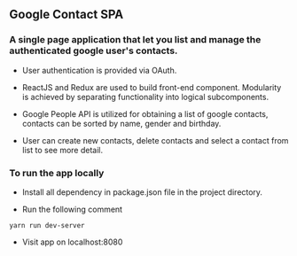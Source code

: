 ## Google Contact SPA

### A single page application that let you list and manage the authenticated google user's contacts. 

- User authentication is provided via OAuth.

- ReactJS and Redux are used to build front-end component. Modularity is achieved by separating functionality into logical subcomponents.

- Google People API is utilized for obtaining a list of google contacts, contacts can be sorted by name, gender and birthday.

- User can create new contacts, delete contacts and select a contact from list to see more detail.


### To run the app locally 

- Install all dependency in package.json file in the project directory.

- Run the following comment

```
yarn run dev-server
```

- Visit app on localhost:8080
